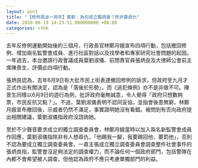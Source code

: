 ```yaml
---
layout: post
title: "【修例風波一周年】葉劉：為何成立獨調會？除非要尋仇"
date: 2020-06-19 14:23:51.000000000 +08:00
categories: rthk
---
```


去年反修例運動開始後約三個月，行政長官林鄭月娥宣布四項行動，包括撤回修例、增加兩名監警會成員、進行社區對話以及找學者和專家研究社會問題的起因。一年過去，本台邀請行政會議成員葉劉淑儀、前問責官員張炳良及大律師公會前主席陳景生，評價此四項行動。

張炳良認為，去年6月9日有大批市民上街表達撤回修例的訴求，但政府至九月才正式作出有關決定，認為是「落後於形勢」，而《逃犯條例》亦不是非做不可。陳景生同樣以6月9日的遊行為例，批評政府毫無誠意，令人覺得「政府只想數夠票，市民反抗又點？」。不過，葉劉淑儀表明不認同妥協，並指會後患無窮，林鄭月娥宣布撤回後，示威者仍然不滿足，事實證明她沒有看錯。被問到有否向政府提出相關建議，葉劉淑儀指政府沒諮詢她。

至於不少聲音要求成立的獨立調查委員會，林鄭月娥當時以加入兩名新監警會成員作回應，葉劉淑儀指除非有人想尋仇，「他踢我一腳，我要踢回他、要罰他」，否則不認為要成立獨立調查委員會。一直主張成立獨立調查委員會調查整件社會事件的張炳良指，監警會沒足夠法定的調查權力，而不論任何一個政府部門，包括警隊在內都不會希望被人調查，但他認為政府不應只考慮單獨部門的利益。
